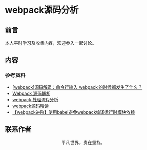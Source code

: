 # webpack源码分析

## 前言

本人平时学习及收集内容，欢迎参入一起讨论。

## 内容

### 参考资料

- [[webpack]源码解读：命令行输入 webpack 的时候都发生了什么？](https://github.com/DDFE/DDFE-blog/issues/12)
- [Webpack 源码解析](https://github.com/lihongxun945/diving-into-webpack)
- [webpack 处理流程分析](https://mp.weixin.qq.com/s/1BH90Nn6rfcOfywGpvWwhA)
- [webpack源码精读](https://mp.weixin.qq.com/s/BuCRMzfmjSZKWk_zhEeVag)
- [【webpack进阶】使用babel避免webpack编译运行时模块依赖](https://github.com/alienzhou/blog/issues/18)

## 联系作者

<div align="center">
    <p>
        平凡世界，贵在坚持。
    </p>
    <img :src="$withBase('/about/contact.png')" />
</div>